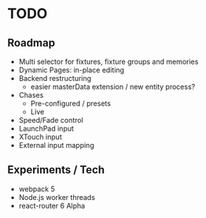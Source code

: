 # TODO

## Roadmap

- Multi selector for fixtures, fixture groups and memories
- Dynamic Pages: in-place editing
- Backend restructuring
  - easier masterData extension / new entity process?
- Chases
  - Pre-configured / presets
  - Live
- Speed/Fade control
- LaunchPad input
- XTouch input
- External input mapping

## Experiments / Tech

- webpack 5
- Node.js worker threads
- react-router 6 Alpha
